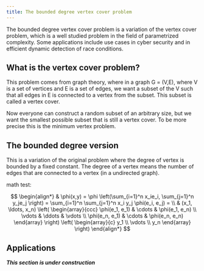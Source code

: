 ```yaml
---
title: The bounded degree vertex cover problem
---
```


The bounded degree vertex cover problem is a variation of the vertex cover problem, which is a well studied problem in the field of parametrized complexity. Some applications include use cases in cyber security and in efficient dynamic detection of race conditions.

## What is the vertex cover problem?

This problem comes from graph theory, where in a graph G = (V,E), where V is a set of vertices and E is a set of edges, we want a subset of the V such that all edges in E is connected to a vertex from the subset. This subset is called a vertex cover. 

Now everyone can construct a random subset of an arbitrary size, but we want the smallest possible subset that is still a vertex cover. To be more precise this is the minimum vertex problem.

## The bounded degree version

This is a variation of the original problem where the degree of vertex is bounded by a fixed constant. The degree of a vertex means the number of edges that are connected to a vertex (in a undirected graph). 

math test:

$$
\begin{align*}
  & \phi(x,y) = \phi \left(\sum_{i=1}^n x_ie_i, \sum_{j=1}^n y_je_j \right)
  = \sum_{i=1}^n \sum_{j=1}^n x_i y_j \phi(e_i, e_j) = \\
  & (x_1, \ldots, x_n) \left( \begin{array}{ccc}
      \phi(e_1, e_1) & \cdots & \phi(e_1, e_n) \\
      \vdots & \ddots & \vdots \\
      \phi(e_n, e_1) & \cdots & \phi(e_n, e_n)
    \end{array} \right)
  \left( \begin{array}{c}
      y_1 \\
      \vdots \\
      y_n
    \end{array} \right)
\end{align*}
$$

## Applications

**_This section is under construction_**
